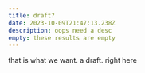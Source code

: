 ```yaml
---
title: draft?
date: 2023-10-09T21:47:13.238Z
description: oops need a desc
empty: t﻿hese results are empty
---
```

t﻿hat is what we want. a draft. right here
